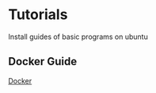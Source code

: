 # Tutorials
Install guides of basic programs on ubuntu

## Docker Guide

[Docker](https://www.digitalocean.com/community/tutorials/como-instalar-e-usar-o-docker-no-ubuntu-18-04-pt)
